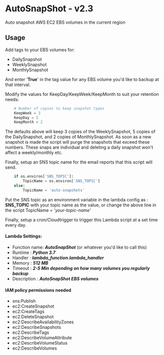 # AutoSnapShot - v2.3
Auto snapshot AWS EC2 EBS volumes in the current region

## Usage
Add tags to your EBS volumes for:
* DailySnapshot
* WeeklySnapshot
* MonthlySnapshot

And enter '**True**' in the tag value for any EBS volume you'd like to backup at that interval.

Modify the values for KeepDay/KeepWeek/KeepMonth to suit your retention needs:
```python
    # Number of copies to keep snapshot types
    KeepWeek = 3
    KeepDay = 5
    KeepMonth = 2
```
The defaults above will keep 3 copies of the WeeklySnapshot, 5 copies of the DailySnapshot, and 2 copies of MonthlySnapshot. As soon as a new snapshot is made the script will purge the snapshots that exceed these numbers. These snaps are individual and deleting a daily snapshot won't affect a weekly/monthly etc.

Finally, setup an SNS topic name for the email reports that this script will send.
```python
    if os.environ['SNS_TOPIC']:
        TopicName = os.environ['SNS_TOPIC']
    else:
        TopicName = 'auto-snapshots'
```
Put the SNS topic as an environment variable in the lambda config as : **SNS_TOPIC** with your topic name as the value, or change the above line in the script TopicName = '*your-topic-name*'

Finally, setup a cron/Cloudtrigger to trigger this Lambda script at a set time every day.

#### Lambda Settings:
  * Function name: ***AutoSnapShot*** (or whatever you'd like to call this)
  * Runtime : ***Python 3.7***
  * Handler : ***lambda_function.lambda_handler***
  * Memory : ***512 MB***
  * Timeout : ***2-5 Min depending on how many volumes you regularly backup***
  * Description : ***AutoSnapShot EBS volumes***


#### IAM policy permissions needed
*  sns:Publish
*  ec2:CreateSnapshot
*  ec2:CreateTags
*  ec2:DeleteSnapshot
*  ec2:DescribeAvailabilityZones
*  ec2:DescribeSnapshots
*  ec2:DescribeTags
*  ec2:DescribeVolumeAttribute
*  ec2:DescribeVolumeStatus
*  ec2:DescribeVolumes
